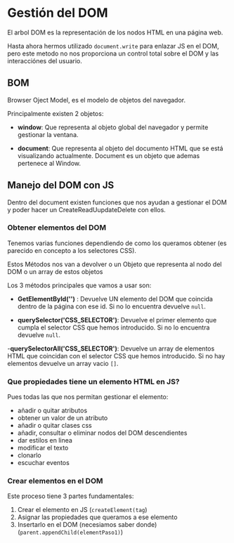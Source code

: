 # Gestión del DOM

El arbol DOM es la representación de los nodos HTML en una página web.

Hasta ahora hermos utilizado `document.write` para enlazar JS en el DOM, pero este metodo no nos proporciona un control total sobre el DOM y las interacciónes del usuario.

## BOM

Browser Oject Model, es el modelo de objetos del navegador.

Principalmente existen 2 objetos:

- **window**: Que representa al objeto global del navegador y permite gestionar la ventana.

- **document**: Que representa al objeto del documento HTML que se está visualizando actualmente. Document es un objeto que ademas pertenece al Window.

## Manejo del DOM con JS

Dentro del document existen funciones que nos ayudan a gestionar el DOM y poder hacer un CreateReadUupdateDelete con ellos.

### Obtener elementos del DOM

Tenemos varias funciones dependiendo de como los queramos obtener (es parecido en concepto a los selectores CSS).

Estos Métodos nos van a devolver o un Objeto que representa al nodo del DOM o un array de estos objetos

Los 3 métodos principales que vamos a usar son:

- **GetElementById('')** : Devuelve UN elemento del DOM que coincida dentro de la página con ese id. Si no lo encuentra devuelve `null`.

- **querySelector('CSS_SELECTOR')**: Devuelve el primer elemento que cumpla el selector CSS que hemos introducido. Si no lo encuentra devuelve `null`.

-**querySelectorAll('CSS_SELECTOR')**: Devuelve un array de elementos HTML que coincidan con el selector CSS que hemos introducido. Si no hay elementos devuelve un array vacio `[]`.


### Que propiedades tiene un elemento HTML en JS?

Pues todas las que nos permitan gestionar el elemento:

- añadir o quitar atributos
- obtener un valor de un atributo
- añadir o quitar clases css
- añadir, consultar o eliminar nodos del DOM descendientes
- dar estilos en linea 
- modificar el texto
- clonarlo
- escuchar eventos


### Crear elementos en el DOM

Este proceso tiene 3 partes fundamentales:

1. Crear el elemento en JS (`createElement(tag`)
2. Asignar las propiedades que queramos a ese elemento
3. Insertarlo en el DOM (necesiamos saber donde) (`parent.appendChild(elementPaso1)`)